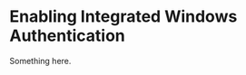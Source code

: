 [title]: # (Enabling Integrated Windows Authentication)
[tags]: # (XXX)
[priority]: # (2219)
# Enabling Integrated Windows Authentication
Something here.
